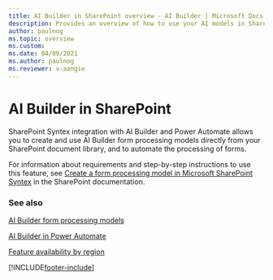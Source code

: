 ```yaml
---
title: AI Builder in SharePoint overview - AI Builder | Microsoft Docs
description: Provides an overview of how to use your AI models in SharePoint.
author: paulnog
ms.topic: overview
ms.custom: 
ms.date: 04/09/2021
ms.author: paulnog
ms.reviewer: v-aangie
---
```


# AI Builder in SharePoint

SharePoint Syntex integration with  AI Builder and Power Automate allows you to create and use AI Builder form processing models directly from your SharePoint document library, and to automate the processing of forms. 

For information about requirements and step-by-step instructions to use this feature, see [Create a form processing model in Microsoft SharePoint Syntex](/microsoft-365/contentunderstanding/create-a-form-processing-model) in the SharePoint documentation.

### See also

[AI Builder form processing models](form-processing-model-overview.md)

[AI Builder in Power Automate](use-in-flow-overview.md)

[Feature availability by region](availability-region.md)  


[!INCLUDE[footer-include](includes/footer-banner.md)]